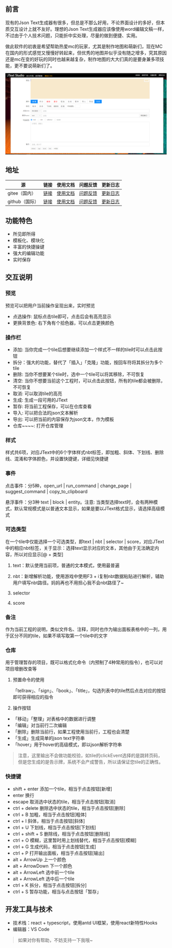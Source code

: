 ## 前言

现有的Json Text生成器有很多，但总是不那么好用，不论界面设计的多好，但本质交互设计上就不友好。理想的Json Text生成器应该像使用word编辑文稿一样，不过由于个人技术问题，只能折中实处理，尽量的做到便捷、实用。

做此软件的初衷是希望帮助热爱mc的玩家，尤其是制作地图和萌新们，现在MC在国内的形式感觉又慢慢好转起来，但优秀的地图并似乎没有随之增多，究其原因还是mc在变的好玩的同时也越来越复杂，制作地图的大大们真的是要身兼多项技能，更不要说萌新们了。

![1596457004874](assets/1596457004874.png)

## 地址
| 源             | 链接                                          | 使用文档                                           | 问题反馈                                                  | 更新日志                                                     |
| -------------- | --------------------------------------------- | -------------------------------------------------- | --------------------------------------------------------- | ------------------------------------------------------------ |
| gitee（国内）  | [链接](http://hans000.gitee.io/jtext-studio/) | [使用文档](https://gitee.com/hans000/JText-Studio) | [问题反馈](https://gitee.com/hans000/JText-Studio/issues) | [更新日志](https://gitee.com/hans000/JText-Studio/blob/master/log.md) |
| github（国际） | [链接](https://haima16.github.io/mc-jtext/)   | [使用文档](https://github.com/haima16/mc-jtext)    | [问题反馈](https://github.com/haima16/mc-jtext/issues)    | [更新日志](https://github.com/haima16/mc-jtext/blob/master/log.md) |



## 功能特色

- 所见即所得
- 模板化、模块化
- 丰富的快捷操键
- 强大的编辑功能
- 实时保存

## 交互说明

### 预览

预览可以把用户当前操作呈现出来，实时预览

- 点选操作: 鼠标点击tile即可，点击后会有高亮显示
- 更换背景色: 右下角有个拾色器，可以点击更换颜色

### 操作栏

- 添加: 当你完成一个tile后想要继续添加一个样式不一样的tile时可以点击此按钮
- 拆分：强大的功能，替代了「插入」「克隆」功能，按回车符将其拆分为多个tile
- 删除: 当你不想要某个tile时，选中一个tile可以将其移除，不可恢复
- 清空: 当你不想要当前这个工程时，可以点击此按钮，所有的tile都会被删除，不可恢复
- 取消: 可以取消tile的高亮
- 生成: 生成一段可用的JText
- 暂存: 将当前工程保存，可以在仓库查看
- 导入: 可以把合法的json文本解析
- 导出: 可以把当前的内容保存为json文本，作为模板
- 仓库~~~~: 打开仓库管理

### 样式

样式共6项，对应JText中的6个字体样式nbt标签，即加粗、斜体、下划线、删除线、混淆和字体颜色，并设置快捷键，详细见快捷键

### 事件

点击事件：分5种，open_url | run_command | change_page | suggest_command | copy_to_clipboard

悬浮事件：分3种 text | block | entity。注意: 当类型选择text时，会有两种模式，默认常规模式是以普通文本显示，如果是要以JText格式显示，请选择高级模式

### 可选类型

在一个tile中仅能选择一个可选类型，即text | nbt | selector | score，对应JText中的相应nbt标签，关于显示：选择text显示对应的文本，其他由于无法确定内容，所以对应显示[@ + 类型]

1. text：默认使用当前项，普通的文本模式，使用最普遍

2. nbt：新增解析功能，使用游戏中使用F3 + i复制nbt数据粘贴进行解析，辅助用户填写nbt路径。妈妈再也不用担心我不会nbt路径了~

3. selector

4. score

### 备注

作为当前工程的说明，类似文件名、注释，同时也作为输出面板表格中的一列，用于区分不同的tile，如果不填写取第一个tile中的文字

### 仓库

用于管理暂存的项目，既可以格式化命令（内预制了4种常用的指令），也可以对项目增删改查等

1. 预置命令的使用

   「tellraw」、「sign」、「book」、「title」，勾选列表中的tile然后点击对应的按钮即可获得相应的指令

2. 操作按钮

- 「移动」「整理」对表格中的数据进行调整
- 「编辑」对当前行二次编辑
- 「删除」删除当前行，如果工程使用当前行，工程也会清楚
- 「生成」生成简单的json text字符串
- 「hover」用于hover的高级模式，即以json解析字符串



> 注意，这里输出不会做功能校验，如tile的clickEvent选择的是跳转页码，但是您生成的是告示牌，系统不会产成警告，所以请保证您tile的正确性。

### 快捷键

  - shift + enter 添加一个tile，相当于点击按钮[新增]
  - enter 换行
  - escape 取消选中状态的tile，相当于点击按钮[取消]
  - ctrl + delete 删除选中状态的tile，相当于点击按钮[删除]
  - ctrl + B 加粗，相当于点击按钮[粗体]
  - ctrl + I 斜体，相当于点击按钮[斜体]
  - ctrl + U 下划线，相当于点击按钮[下划线]
  - ctrl + shift + S 删除线，相当于点击按钮[删除线]
  - ctrl + O 模糊，这里暂时用上划线替代，相当于点击按钮[模糊]
  - ctrl + G 生成代码，相当于点击按钮[生成]
  - ctrl + P 打开输出面板，相当于点击按钮[输出]
  - alt + ArrowUp 上一个颜色
  - alt + ArrowDown 下一个颜色
  - alt + ArrowLeft 选中前一个tile
  - alt + ArrowLeft 选中后一个tile
  - ctrl + K 拆分，相当于点击按钮[拆分]
  - ctrl + S 暂存功能，相当与点击按钮「暂存」

## 开发工具与技术

- 技术栈：react + typescript，使用antd UI框架，使用react新特性Hooks
- 编辑器：VS Code

> 如果对你有帮助，不妨支持一下我哦~